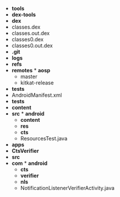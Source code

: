 * **tools**
 * **dex-tools**
  * **dex**
   * classes.dex
   * classes.out.dex
   * classes0.dex
   * classes0.out.dex
* **.git**
 * **logs**
  * **refs**
   * **remotes**
    * **aosp**
     * master
     * kitkat-release
* **tests**
 * AndroidManifest.xml
 * **tests**
  * **content**
   * **src**
    * **android**
     * **content**
      * **res**
       * **cts**
        * ResourcesTest.java
* **apps**
 * **CtsVerifier**
  * **src**
   * **com**
    * **android**
     * **cts**
      * **verifier**
       * **nls**
        * NotificationListenerVerifierActivity.java
